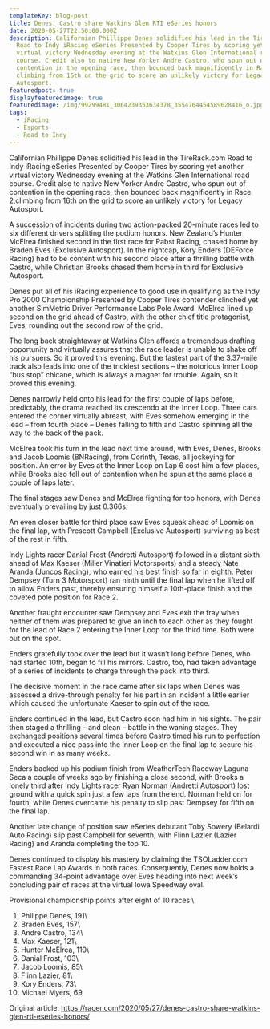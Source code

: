 ```yaml
---
templateKey: blog-post
title: Denes, Castro share Watkins Glen RTI eSeries honors
date: 2020-05-27T22:50:00.000Z
description: Californian Phillippe Denes solidified his lead in the TireRack.com
  Road to Indy iRacing eSeries Presented by Cooper Tires by scoring yet another
  virtual victory Wednesday evening at the Watkins Glen International road
  course. Credit also to native New Yorker Andre Castro, who spun out of
  contention in the opening race, then bounced back magnificently in Race 2,
  climbing from 16th on the grid to score an unlikely victory for Legacy
  Autosport.
featuredpost: true
displayfeaturedimage: true
featuredimage: /img/99299481_3064239353634378_3554764454589628416_o.jpg
tags:
  - iRacing
  - Esports
  - Road to Indy
---
```

Californian Phillippe Denes solidified his lead in the TireRack.com Road to Indy iRacing eSeries Presented by Cooper Tires by scoring yet another virtual victory Wednesday evening at the Watkins Glen International road course. Credit also to native New Yorker Andre Castro, who spun out of contention in the opening race, then bounced back magnificently in Race 2,climbing from 16th on the grid to score an unlikely victory for Legacy Autosport.

A succession of incidents during two action-packed 20-minute races led to six different drivers splitting the podium honors. New Zealand’s Hunter McElrea finished second in the first race for Pabst Racing, chased home by Braden Eves (Exclusive Autosport). In the nightcap, Kory Enders (DEForce Racing) had to be content with his second place after a thrilling battle with Castro, while Christian Brooks chased them home in third for Exclusive Autosport.

Denes put all of his iRacing experience to good use in qualifying as the Indy Pro 2000 Championship Presented by Cooper Tires contender clinched yet another SimMetric Driver Performance Labs Pole Award. McElrea lined up second on the grid ahead of Castro, with the other chief title protagonist, Eves, rounding out the second row of the grid.

The long back straightaway at Watkins Glen affords a tremendous drafting opportunity and virtually assures that the race leader is unable to shake off his pursuers. So it proved this evening. But the fastest part of the 3.37-mile track also leads into one of the trickiest sections – the notorious Inner Loop “bus stop” chicane, which is always a magnet for trouble. Again, so it proved this evening.

Denes narrowly held onto his lead for the first couple of laps before, predictably, the drama reached its crescendo at the Inner Loop. Three cars entered the corner virtually abreast, with Eves somehow emerging in the lead – from fourth place – Denes falling to fifth and Castro spinning all the way to the back of the pack.

McElrea took his turn in the lead next time around, with Eves, Denes, Brooks and Jacob Loomis (BNRacing), from Corinth, Texas, all jockeying for position. An error by Eves at the Inner Loop on Lap 6 cost him a few places, while Brooks also fell out of contention when he spun at the same place a couple of laps later.

The final stages saw Denes and McElrea fighting for top honors, with Denes eventually prevailing by just 0.366s.

An even closer battle for third place saw Eves squeak ahead of Loomis on the final lap, with Prescott Campbell (Exclusive Autosport) surviving as best of the rest in fifth.

Indy Lights racer Danial Frost (Andretti Autosport) followed in a distant sixth ahead of Max Kaeser (Miller Vinatieri Motorsports) and a steady Nate Aranda (Juncos Racing), who earned his best finish so far in eighth. Peter Dempsey (Turn 3 Motorsport) ran ninth until the final lap when he lifted off to allow Enders past, thereby ensuring himself a 10th-place finish and the coveted pole position for Race 2.

Another fraught encounter saw Dempsey and Eves exit the fray when neither of them was prepared to give an inch to each other as they fought for the lead of Race 2 entering the Inner Loop for the third time. Both were out on the spot.

Enders gratefully took over the lead but it wasn’t long before Denes, who had started 10th, began to fill his mirrors. Castro, too, had taken advantage of a series of incidents to charge through the pack into third.

The decisive moment in the race came after six laps when Denes was assessed a drive-through penalty for his part in an incident a little earlier which caused the unfortunate Kaeser to spin out of the race.

Enders continued in the lead, but Castro soon had him in his sights. The pair then staged a thrilling – and clean – battle in the waning stages. They exchanged positions several times before Castro timed his run to perfection and executed a nice pass into the Inner Loop on the final lap to secure his second win in as many weeks.

Enders backed up his podium finish from WeatherTech Raceway Laguna Seca a couple of weeks ago by finishing a close second, with Brooks a lonely third after Indy Lights racer Ryan Norman (Andretti Autosport) lost ground with a quick spin just a few laps from the end. Norman held on for fourth, while Denes overcame his penalty to slip past Dempsey for fifth on the final lap.

Another late change of position saw eSeries debutant Toby Sowery (Belardi Auto Racing) slip past Campbell for seventh, with Flinn Lazier (Lazier Racing) and Aranda completing the top 10.

Denes continued to display his mastery by claiming the TSOLadder.com Fastest Race Lap Awards in both races. Consequently, Denes now holds a commanding 34-point advantage over Eves heading into next week’s concluding pair of races at the virtual Iowa Speedway oval.

Provisional championship points after eight of 10 races:\
1. Philippe Denes, 191\
2. Braden Eves, 157\
3. Andre Castro, 134\
4. Max Kaeser, 121\
5. Hunter McElrea, 110\
6. Danial Frost, 103\
7. Jacob Loomis, 85\
8. Flinn Lazier, 81\
9. Kory Enders, 73\
10. Michael Myers, 69



Original article: <https://racer.com/2020/05/27/denes-castro-share-watkins-glen-rti-eseries-honors/>